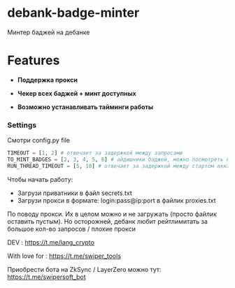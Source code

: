 # debank-badge-minter

Минтер баджей на дебанке

# Features

- **Поддержка прокси**

- **Чекер всех баджей + минт доступных**

- **Возможно устанавливать тайминги работы**

### Settings

Смотри config.py file

~~~python
TIMEOUT = [1, 2] # отвечает за задержкой между запросами
TO_MINT_BADGES = [2, 3, 4, 5, 6] # айдишники баджей, можно посмотреть на странице https://debank.com/badge
RUN_THREAD_TIMEOUT = [5, 10] # отвечает за задержкой между стартом аккаунтов

~~~

Чтобы начать работу:
 - Загрузи приватники в файл secrets.txt
 - Загрузи прокси в формате: login:pass@ip:port в файлик proxies.txt

По поводу прокси. Их в целом можно и не загружать (просто файлик оставить пустым). Но осторожней, дебанк любит рейтлимитать за большое кол-во запросов / плохие прокси

DEV           : https://t.me/lang_crypto

With love for : https://t.me/swiper_tools

Приобрести бота на ZkSync / LayerZero можно тут: https://t.me/swipersoft_bot
